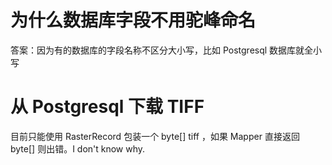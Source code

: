# 为什么数据库字段不用驼峰命名
答案：因为有的数据库的字段名称不区分大小写，比如 Postgresql 数据库就全小写

# 从 Postgresql 下载 TIFF
目前只能使用 RasterRecord 包装一个 byte[] tiff ，如果 Mapper 直接返回 byte[] 则出错。I don't know why.